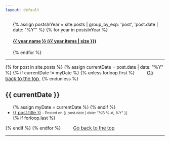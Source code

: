 ```yaml
---
layout: default
---
```

<div class="page"> 
<ul class="taxonomy__index">
  {% assign postsInYear = site.posts | group_by_exp: 'post', 'post.date | date: "%Y"' %}
  {% for year in postsInYear %}
  <h4>
    <a href="#{{ year.name }}">
        <strong>{{ year.name }}</strong> <span class="taxonomy__count">({{ year.items | size }})</span>
    </a>
  </h4>
  {% endfor %}
</ul>
<hr/> <!-- margin-top and margin-bottom in main.css -->
{% for post in site.posts %}
       {% assign currentDate = post.date | date: "%Y" %}
       {% if currentDate != myDate %}
           {% unless forloop.first %}
          </ul>
          <a href="#top" class="btn btn-default" style="font-size: 15px; padding: 0px 5px; margin-left: 30px">
          <span class="fa fa-refresh" aria-hidden="true"></span> Go back to the top
          </a> 
          {% endunless %}
           <h2 id="{{ currentDate }}"> {{ currentDate }}</h2> <!-- I added new class -->
           <ul>
            {% assign myDate = currentDate %}
            {% endif %}
          <li>
          <a href="{{ post.url }}">{{ post.title }}</a>
          <small class="post-meta" style="color: #313131;"> - Posted on {{ post.date | date: "%B %-d, %Y" }}</small>
        </li>
       {% if forloop.last %}
      </ul>
      {% endif %}
   {% endfor %}
   <a href="#top" class="btn btn-default" style="font-size: 15px; padding: 0px 5px; margin-left: 30px">
      <span class="fa fa-refresh" aria-hidden="true"></span> Go back to the top
      </a> 
    <hr/>
</div>